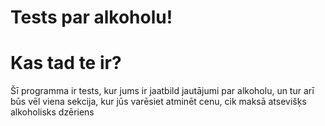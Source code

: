 # Tests par alkoholu!
# Kas tad te ir?
Šī programma ir tests, kur jums ir jaatbild jautājumi par alkoholu, un tur arī būs vēl viena sekcija, kur jūs varēsiet atminēt cenu, cik maksā atsevišķs alkoholisks dzēriens
